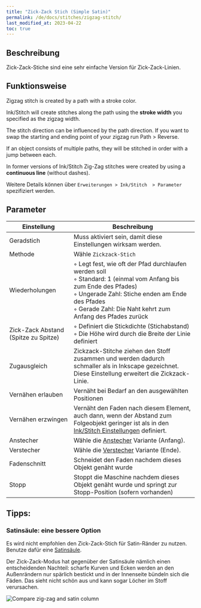 ```yaml
---
title: "Zick-Zack Stich (Simple Satin)"
permalink: /de/docs/stitches/zigzag-stitch/
last_modified_at: 2023-04-22
toc: true
---
```

## Beschreibung

Zick-Zack-Stiche sind eine sehr einfache Version für Zick-Zack-Linien.

## Funktionsweise

Zigzag stitch is created by a path with a stroke color.

Ink/Stitch will create stitches along the path using the **stroke width** you specified as the zigzag width.

The stitch direction can be influenced by the path direction. If you want to swap the starting and ending point of your zigzag run Path > Reverse.

If an object consists of multiple paths, they will be stitched in order with a jump between each.



In former versions of Ink/Stitch  Zig-Zag stitches were  created by using a **continuous line** (without dashes).

<!---


Zick-Zack_-Stiche können durch eine **durchgezogenene Linie** erstellt werden.

Ink/Stitch wird den Zick-Zack-Abstand nach der Linienbreite berechnen.

![Zig-Zag stitches](/assets/images/docs/stitches-zigzag.jpg)

![Running Stitch Dashes](/assets/images/docs/simple-satin-stroke.jpg){: .align-left style="padding: 5px"}
Öffne `Objekt > Füllung und Kontur...` und setze die Linienbreite entsprechend im Reiter `Muster und Kontur`.
--->
Weitere Details können über `Erweiterungen > Ink/Stitch  > Parameter` spezifiziert werden.

## Parameter

Einstellung|Beschreibung
---|---
Geradstich                            | Muss aktiviert sein, damit diese Einstellungen wirksam werden.
Methode                               | Wähle `Zickzack-Stich`
Wiederholungen                        | ◦ Legt fest, wie oft der Pfad durchlaufen werden soll<br/>◦ Standard: 1 (einmal vom Anfang bis zum Ende des Pfades)<br/>◦ Ungerade Zahl: Stiche enden am Ende des Pfades<br/>◦ Gerade Zahl: Die Naht kehrt zum Anfang des Pfades zurück
Zick-Zack Abstand (Spitze zu Spitze)  | ◦ Definiert die Stickdichte (Stichabstand)<br>◦ Die Höhe wird durch die Breite der Linie definiert
Zugausgleich                          | Zickzack-Stitche ziehen den Stoff zusammen und werden dadurch schmaller als in Inkscape gezeichnet. Diese Einstellung erweitert die Zickzack-Linie.
Vernähen erlauben                     | Vernäht bei Bedarf an den ausgewählten Positionen
Vernähen erzwingen                    | Vernäht den Faden nach diesem Element, auch dann, wenn der Abstand zum Folgeobjekt geringer ist als in den [Ink/Stitch Einstellungen](/de/docs/preferences/) definiert.
Anstecher                             | Wähle die [Anstecher](/de/docs/stitches/lock-stitches) Variante (Anfang).
Verstecher                            | Wähle die [Verstecher](/de/docs/stitches/lock-stitches) Variante (Ende).
Fadenschnitt                          | Schneidet den Faden nachdem dieses Objekt genäht wurde
Stopp                                 | Stoppt die Maschine nachdem dieses Objekt genäht wurde und springt zur Stopp-Position (sofern vorhanden)

## Tipps:

### Satinsäule: eine bessere Option

Es wird nicht empfohlen den Zick-Zack-Stich für Satin-Ränder zu nutzen. Benutze dafür eine [Satinsäule](/de/docs/stitches/satin-column/).

Der Zick-Zack-Modus hat gegenüber der Satinsäule nämlich einen entscheidenden Nachteil: scharfe Kurven und Ecken werden an den Außenrändern nur spärlich bestickt und in der Innenseite bündeln sich die Fäden. Das sieht nicht schön aus und kann sogar Löcher im Stoff verursachen.

![Compare zig-zag and satin column](/assets/images/docs/en/zig-zag-column.jpg)
